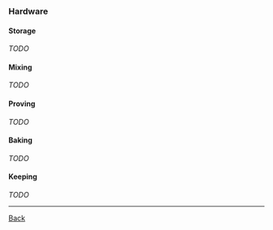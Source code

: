 ### Hardware

#### Storage

_TODO_

#### Mixing

_TODO_

#### Proving

_TODO_

#### Baking

_TODO_

#### Keeping

_TODO_

<hr/>

[Back](README.md)
